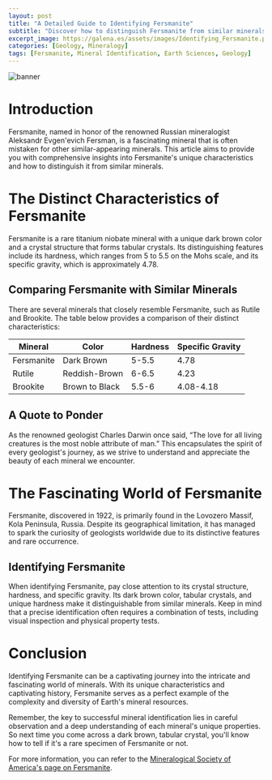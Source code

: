 ```yaml
---
layout: post
title: "A Detailed Guide to Identifying Fersmanite"
subtitle: "Discover how to distinguish Fersmanite from similar minerals in this comprehensive guide."
excerpt_image: https://galena.es/assets/images/Identifying_Fersmanite.png
categories: [Geology, Mineralogy]
tags: [Fersmanite, Mineral Identification, Earth Sciences, Geology]
---
```


![banner](https://galena.es/assets/images/Identifying_Fersmanite.png "A close-up image of Fersmanite mineral, showcasing its distinctive dark color and crystal structure, accompanied by comparison samples of similar minerals for identification purposes. Ideal for geology enthusiasts and educators.")

# Introduction

Fersmanite, named in honor of the renowned Russian mineralogist Aleksandr Evgen'evich Fersman, is a fascinating mineral that is often mistaken for other similar-appearing minerals. This article aims to provide you with comprehensive insights into Fersmanite's unique characteristics and how to distinguish it from similar minerals.

# The Distinct Characteristics of Fersmanite

Fersmanite is a rare titanium niobate mineral with a unique dark brown color and a crystal structure that forms tabular crystals. Its distinguishing features include its hardness, which ranges from 5 to 5.5 on the Mohs scale, and its specific gravity, which is approximately 4.78. 

## Comparing Fersmanite with Similar Minerals

There are several minerals that closely resemble Fersmanite, such as Rutile and Brookite. The table below provides a comparison of their distinct characteristics:

| Mineral | Color | Hardness | Specific Gravity |
|---------|-------|----------|------------------|
| Fersmanite | Dark Brown | 5-5.5 | 4.78 |
| Rutile | Reddish-Brown | 6-6.5 | 4.23 |
| Brookite | Brown to Black | 5.5-6 | 4.08-4.18 |

## A Quote to Ponder

As the renowned geologist Charles Darwin once said, “The love for all living creatures is the most noble attribute of man.” This encapsulates the spirit of every geologist's journey, as we strive to understand and appreciate the beauty of each mineral we encounter.

# The Fascinating World of Fersmanite

Fersmanite, discovered in 1922, is primarily found in the Lovozero Massif, Kola Peninsula, Russia. Despite its geographical limitation, it has managed to spark the curiosity of geologists worldwide due to its distinctive features and rare occurrence.

## Identifying Fersmanite

When identifying Fersmanite, pay close attention to its crystal structure, hardness, and specific gravity. Its dark brown color, tabular crystals, and unique hardness make it distinguishable from similar minerals. Keep in mind that a precise identification often requires a combination of tests, including visual inspection and physical property tests.

# Conclusion

Identifying Fersmanite can be a captivating journey into the intricate and fascinating world of minerals. With its unique characteristics and captivating history, Fersmanite serves as a perfect example of the complexity and diversity of Earth's mineral resources.

Remember, the key to successful mineral identification lies in careful observation and a deep understanding of each mineral's unique properties. So next time you come across a dark brown, tabular crystal, you'll know how to tell if it's a rare specimen of Fersmanite or not.

For more information, you can refer to the [Mineralogical Society of America's page on Fersmanite](http://www.minsocam.org/msa/collectors_corner/arc/fersmanite.htm).